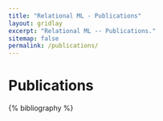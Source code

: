 ```yaml
---
title: "Relational ML - Publications"
layout: gridlay
excerpt: "Relational ML -- Publications."
sitemap: false
permalink: /publications/
---
```


# Publications
{% bibliography %}
<br>